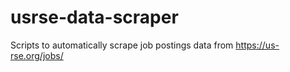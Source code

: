 # usrse-data-scraper
Scripts to automatically scrape job postings data from https://us-rse.org/jobs/